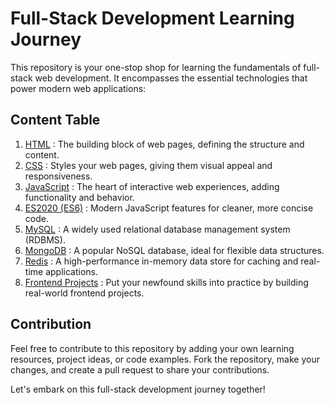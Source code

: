 # Full-Stack Development Learning Journey

This repository is your one-stop shop for learning the fundamentals of full-stack web development. It encompasses the essential technologies that power modern web applications:

## Content Table

1. [HTML](HTML/README.md) : The building block of web pages, defining the structure and content.
2. [CSS](CSS/README.md) : Styles your web pages, giving them visual appeal and responsiveness.
3. [JavaScript](JavaScript/README.md) : The heart of interactive web experiences, adding functionality and behavior.
4. [ES2020 (ES6)](ES2020/README.md) : Modern JavaScript features for cleaner, more concise code.
5. [MySQL](MySQL/README.md) : A widely used relational database management system (RDBMS).
6. [MongoDB](MongoDB/README.md) : A popular NoSQL database, ideal for flexible data structures.
7. [Redis](Redis/README.md) : A high-performance in-memory data store for caching and real-time applications.
8. [Frontend Projects](Frontend-Projects/README.md) : Put your newfound skills into practice by building real-world frontend projects.

## Contribution

Feel free to contribute to this repository by adding your own learning resources, project ideas, or code examples. Fork the repository, make your changes, and create a pull request to share your contributions.

Let's embark on this full-stack development journey together!
